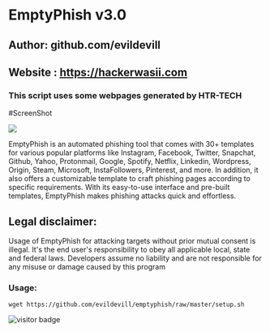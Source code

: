 # EmptyPhish v3.0
## Author: github.com/evildevill
## Website : https://hackerwasii.com
### This script uses some webpages generated by HTR-TECH

#ScreenShot
<p>
<img src="https://github.com/evildevill/emptyphish/blob/master/ascets/Screenshot_2020-09-10-19-23-55.png">
</p>

EmptyPhish is an automated phishing tool that comes with 30+ templates for various popular platforms like Instagram, Facebook, Twitter, Snapchat, Github, Yahoo, Protonmail, Google, Spotify, Netflix, Linkedin, Wordpress, Origin, Steam, Microsoft, InstaFollowers, Pinterest, and more. In addition, it also offers a customizable template to craft phishing pages according to specific requirements. With its easy-to-use interface and pre-built templates, EmptyPhish makes phishing attacks quick and effortless.

## Legal disclaimer:

Usage of EmptyPhish for attacking targets without prior mutual consent is illegal. It's the end user's responsibility to obey all applicable local, state and federal laws. Developers assume no liability and are not responsible for any misuse or damage caused by this program 


### Usage:
```
wget https://github.com/evildevill/emptyphish/raw/master/setup.sh
```
<p>
<img src="https://visitor-badge.laobi.icu/badge?page_id=HackerWaSi" alt="visitor badge"/>
</p>

